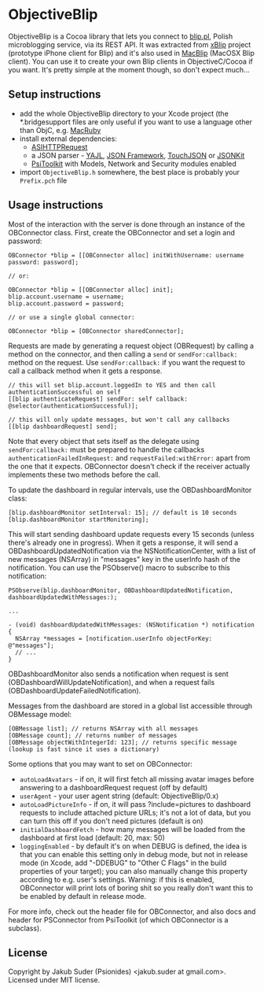 # ObjectiveBlip

ObjectiveBlip is a Cocoa library that lets you connect to [blip.pl](http://blip.pl), Polish microblogging service,
via its REST API. It was extracted from [xBlip](http://github.com/jsuder/xblip) project (prototype iPhone client for
Blip) and it's also used in [MacBlip](http://github.com/jsuder/MacBlip) (MacOSX Blip client). You can use it to
create your own Blip clients in ObjectiveC/Cocoa if you want. It's pretty simple at the moment though, so don't expect
much...

## Setup instructions

* add the whole ObjectiveBlip directory to your Xcode project (the \*.bridgesupport files are only useful if you want
  to use a language other than ObjC, e.g. [MacRuby](http://macruby.org)
* install external dependencies:
  * [ASIHTTPRequest](http://allseeing-i.com/ASIHTTPRequest)
  * a JSON parser - [YAJL](http://github.com/gabriel/yajl-objc),
  [JSON Framework](http://stig.github.com/json-framework), [TouchJSON](https://github.com/schwa/TouchJSON)
  or [JSONKit](https://github.com/johnezang/JSONKit)
  * [PsiToolkit](http://github.com/jsuder/PsiToolkit) with Models, Network and Security modules enabled
* import `ObjectiveBlip.h` somewhere, the best place is probably your `Prefix.pch` file

## Usage instructions

Most of the interaction with the server is done through an instance of the OBConnector class. First, create the
OBConnector and set a login and password:

    OBConnector *blip = [[OBConnector alloc] initWithUsername: username password: password];
    
    // or:
    
    OBConnector *blip = [[OBConnector alloc] init];
    blip.account.username = username;
    blip.account.password = password;
    
    // or use a single global connector:
    
    OBConnector *blip = [OBConnector sharedConnector];

Requests are made by generating a request object (OBRequest) by calling a method on the connector, and then calling
a `send` or `sendFor:callback:` method on the request. Use `sendFor:callback:` if you want the request to call a
callback method when it gets a response.

    // this will set blip.account.loggedIn to YES and then call authenticationSuccessful on self
    [[blip authenticateRequest] sendFor: self callback: @selector(authenticationSuccessful)];
    
    // this will only update messages, but won't call any callbacks
    [[blip dashboardRequest] send];

Note that every object that sets itself as the delegate using `sendFor:callback:` must be prepared to handle the
callbacks `authenticationFailedInRequest:` and `requestFailed:withError:` apart from the one that it expects.
OBConnector doesn't check if the receiver actually implements these two methods before the call.

To update the dashboard in regular intervals, use the OBDashboardMonitor class:

    [blip.dashboardMonitor setInterval: 15]; // default is 10 seconds
    [blip.dashboardMonitor startMonitoring];

This will start sending dashboard update requests every 15 seconds (unless there's already one in progress). When it
gets a response, it will send a OBDashboardUpdatedNotification via the NSNotificationCenter, with a list of new messages
(NSArray) in "messages" key in the userInfo hash of the notification. You can use the PSObserve() macro to subscribe to
this notification:

    PSObserve(blip.dashboardMonitor, OBDashboardUpdatedNotification, dashboardUpdatedWithMessages:);
    
    ...
    
    - (void) dashboardUpdatedWithMessages: (NSNotification *) notification {
      NSArray *messages = [notification.userInfo objectForKey: @"messages"];
      // ...
    }

OBDashboardMonitor also sends a notification when request is sent (OBDashboardWillUpdateNotification), and when a
request fails (OBDashboardUpdateFailedNotification).

Messages from the dashboard are stored in a global list accessible through OBMessage model:

    [OBMessage list]; // returns NSArray with all messages
    [OBMessage count]; // returns number of messages
    [OBMessage objectWithIntegerId: 123]; // returns specific message (lookup is fast since it uses a dictionary)

Some options that you may want to set on OBConnector:

* `autoLoadAvatars` - if on, it will first fetch all missing avatar images before answering to a dashboardRequest
  request (off by default)
* `userAgent` - your user agent string (default: ObjectiveBlip/0.x)
* `autoLoadPictureInfo` - if on, it will pass ?include=pictures to dashboard requests to include attached picture URLs;
  it's not a lot of data, but you can turn this off if you don't need pictures (default is on)
* `initialDashboardFetch` - how many messages will be loaded from the dashboard at first load (default: 20, max: 50)
* `loggingEnabled` - by default it's on when DEBUG is defined, the idea is that you can enable this setting only in
  debug mode, but not in release mode (in Xcode, add "-DDEBUG" to "Other C Flags" in the build properties of your
  target); you can also manually change this property according to e.g. user's settings. Warning: if this is enabled,
  OBConnector will print lots of boring shit so you really don't want this to be enabled by default in release mode.

For more info, check out the header file for OBConnector, and also docs and header for PSConnector from PsiToolkit
(of which OBConnector is a subclass).


## License

Copyright by Jakub Suder (Psionides) <jakub.suder at gmail.com>. Licensed under MIT license.
